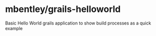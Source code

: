 mbentley/grails-helloworld
==========================

Basic Hello World grails application to show build processes as a quick example
